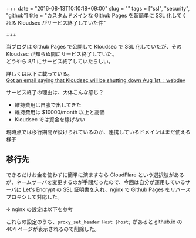 +++
date = "2016-08-13T10:10:18+09:00"
slug = ""
tags = ["ssl", "security", "github"]
title = "カスタムドメインな Github Pages を超簡単に SSL 化してくれる Kloudsec がサービス終了していた件"

+++

当ブログは Github Pages で公開して Kloudsec で SSL 化していたが、その Kloudsec が知らぬ間にサービス終了していた。  
どうやら 8/1 にサービス終了していたらしい。

詳しくは以下に載っている。  
[Got an email saying that Kloudsec will be shutting down Aug 1st. : webdev](https://www.reddit.com/r/webdev/comments/4s3kmf/got_an_email_saying_that_kloudsec_will_be/)

サービス終了の理由は、大体こんな感じ？

* 維持費用は自腹で出してきた
* 維持費用は $10000/month 以上と高価
* Kloudsec では資金を稼げない

現時点では移行期間が設けられているのか、連携しているドメインはまだ使える様子

## 移行先

できるだけお金を使わずに簡単に済ますなら CloudFlare という選択肢があるが、ネームサーバを変更するのが手間だったので、今回は自分が運用しているサーバに Let's Encrypt の SSL 証明書を入れ、nginx で Github Pages をリバースプロキシして対応した。

↓ nginx の設定は以下を参考
<script src="https://gist.github.com/taddev/8872330.js"></script>

これらの設定のうち、`proxy_set_header Host $host;` があると github.io の 404 ページが表示されるので削除した。
